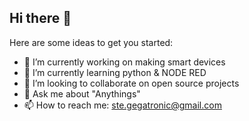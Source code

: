## Hi there 👋


Here are some ideas to get you started:

- 🔭 I’m currently working on making smart devices
- 🌱 I’m currently learning python & NODE RED
- 👯 I’m looking to collaborate on open source projects
- 💬 Ask me about "Anythings"
- 📫 How to reach me: ste.gegatronic@gmail.com

